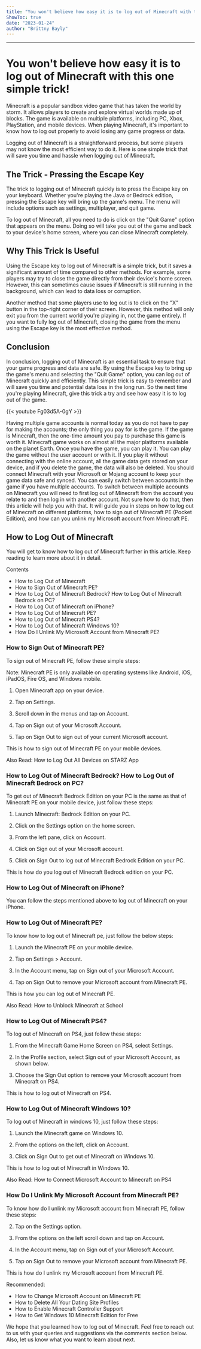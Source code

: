 ```yaml
---
title: "You won't believe how easy it is to log out of Minecraft with this one simple trick!"
ShowToc: true 
date: "2023-01-24"
author: "Brittny Bayly"
---
```

*****
# You won't believe how easy it is to log out of Minecraft with this one simple trick!

Minecraft is a popular sandbox video game that has taken the world by storm. It allows players to create and explore virtual worlds made up of blocks. The game is available on multiple platforms, including PC, Xbox, PlayStation, and mobile devices. When playing Minecraft, it's important to know how to log out properly to avoid losing any game progress or data.

Logging out of Minecraft is a straightforward process, but some players may not know the most efficient way to do it. Here is one simple trick that will save you time and hassle when logging out of Minecraft.

## The Trick - Pressing the Escape Key

The trick to logging out of Minecraft quickly is to press the Escape key on your keyboard. Whether you're playing the Java or Bedrock edition, pressing the Escape key will bring up the game's menu. The menu will include options such as settings, multiplayer, and quit game.

To log out of Minecraft, all you need to do is click on the "Quit Game" option that appears on the menu. Doing so will take you out of the game and back to your device's home screen, where you can close Minecraft completely.

## Why This Trick Is Useful

Using the Escape key to log out of Minecraft is a simple trick, but it saves a significant amount of time compared to other methods. For example, some players may try to close the game directly from their device's home screen. However, this can sometimes cause issues if Minecraft is still running in the background, which can lead to data loss or corruption.

Another method that some players use to log out is to click on the "X" button in the top-right corner of their screen. However, this method will only exit you from the current world you're playing in, not the game entirely. If you want to fully log out of Minecraft, closing the game from the menu using the Escape key is the most effective method.

## Conclusion

In conclusion, logging out of Minecraft is an essential task to ensure that your game progress and data are safe. By using the Escape key to bring up the game's menu and selecting the "Quit Game" option, you can log out of Minecraft quickly and efficiently. This simple trick is easy to remember and will save you time and potential data loss in the long run. So the next time you're playing Minecraft, give this trick a try and see how easy it is to log out of the game.

{{< youtube Fg03d5A-0gY >}} 



Having multiple game accounts is normal today as you do not have to pay for making the accounts; the only thing you pay for is the game. If the game is Minecraft, then the one-time amount you pay to purchase this game is worth it. Minecraft game works on almost all the major platforms available on the planet Earth. Once you have the game, you can play it. You can play the game without the user account or with it. If you play it without connecting with the online account, all the game data gets stored on your device, and if you delete the game, the data will also be deleted. You should connect Minecraft with your Microsoft or Mojang account to keep your game data safe and synced. You can easily switch between accounts in the game if you have multiple accounts. To switch between multiple accounts on Minecraft you will need to first log out of Minecraft from the account you relate to and then log in with another account. Not sure how to do that, then this article will help you with that. It will guide you in steps on how to log out of Minecraft on different platforms, how to sign out of Minecraft PE (Pocket Edition), and how can you unlink my Microsoft account from Minecraft PE.
 

 
## How to Log Out of Minecraft
 
You will get to know how to log out of Minecraft further in this article. Keep reading to learn more about it in detail.
 
Contents
 
- How to Log Out of Minecraft
 - How to Sign Out of Minecraft PE?
 - How to Log Out of Minecraft Bedrock? How to Log Out of Minecraft Bedrock on PC?
 - How to Log Out of Minecraft on iPhone?
 - How to Log Out of Minecraft PE?
 - How to Log Out of Minecraft PS4?
 - How to Log Out of Minecraft Windows 10?
 - How Do I Unlink My Microsoft Account from Minecraft PE?

 
### How to Sign Out of Minecraft PE?
 
To sign out of Minecraft PE, follow these simple steps:
 
Note: Minecraft PE is only available on operating systems like Android, iOS, iPadOS, Fire OS, and Windows mobile.
 
1. Open Minecraft app on your device.
 
2. Tap on Settings.
 
3. Scroll down in the menus and tap on Account.
 
4. Tap on Sign out of your Microsoft Account.
 
5. Tap on Sign Out to sign out of your current Microsoft account.
 
This is how to sign out of Minecraft PE on your mobile devices.
 
Also Read: How to Log Out All Devices on STARZ App
 
### How to Log Out of Minecraft Bedrock? How to Log Out of Minecraft Bedrock on PC?
 
To get out of Minecraft Bedrock Edition on your PC is the same as that of Minecraft PE on your mobile device, just follow these steps:
 
1. Launch Minecraft: Bedrock Edition on your PC.
 
2. Click on the Settings option on the home screen.
 
3. From the left pane, click on Account.
 
4. Click on Sign out of your Microsoft account.
 
5. Click on Sign Out to log out of Minecraft Bedrock Edition on your PC.
 
This is how do you log out of Minecraft Bedrock edition on your PC.
 
### How to Log Out of Minecraft on iPhone?
 
You can follow the steps mentioned above to log out of Minecraft on your iPhone.
 
### How to Log Out of Minecraft PE?
 
To know how to log out of Minecraft pe, just follow the below steps:
 
1. Launch the Minecraft PE on your mobile device.
 
2. Tap on Settings > Account.
 
3. In the Account menu, tap on Sign out of your Microsoft Account.
 
4. Tap on Sign Out to remove your Microsoft account from Minecraft PE.
 
This is how you can log out of Minecraft PE.
 
Also Read: How to Unblock Minecraft at School
 
### How to Log Out of Minecraft PS4?
 
To log out of Minecraft on PS4, just follow these steps:
 
1. From the Minecraft Game Home Screen on PS4, select Settings.
 
2. In the Profile section, select Sign out of your Microsoft Account, as shown below.
 
3. Choose the Sign Out option to remove your Microsoft account from Minecraft on PS4.
 
This is how to log out of Minecraft on PS4.
 
### How to Log Out of Minecraft Windows 10?
 
To log out of Minecraft in windows 10, just follow these steps:
 
1. Launch the Minecraft game on Windows 10.
 
3. From the options on the left, click on Account.
 
5. Click on Sign Out to get out of Minecraft on Windows 10.
 
This is how to log out of Minecraft in Windows 10.
 
Also Read: How to Connect Microsoft Account to Minecraft on PS4
 
### How Do I Unlink My Microsoft Account from Minecraft PE?
 
To know how do I unlink my Microsoft account from Minecraft PE, follow these steps:
 
2. Tap on the Settings option.
 
3. From the options on the left scroll down and tap on Account.
 
4. In the Account menu, tap on Sign out of your Microsoft Account.
 
5. Tap on Sign Out to remove your Microsoft account from Minecraft PE.
 
This is how do I unlink my Microsoft account from Minecraft PE.
 
Recommended:
 
- How to Change Microsoft Account on Minecraft PE
 - How to Delete All Your Dating Site Profiles
 - How to Enable Minecraft Controller Support
 - How to Get Windows 10 Minecraft Edition for Free

 
We hope that you learned how to log out of Minecraft. Feel free to reach out to us with your queries and suggestions via the comments section below. Also, let us know what you want to learn about next.




